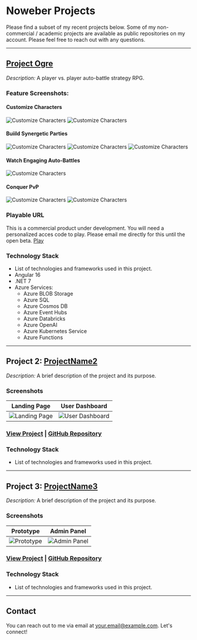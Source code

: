 # Noweber Projects

Please find a subset of my recent projects below. Some of my non-commercial / academic projects are available as public repositories on my account. Please feel free to reach out with any questions.

---

## [Project Ogre](https://github.com/noweber/Project-Ogre)

_Description:_ A player vs. player auto-battle strategy RPG.

### Feature Screenshots:
#### Customize Characters
![Customize Characters](screenshots/project-ogre/characters-0.png)
![Customize Characters](screenshots/project-ogre/characters-1.png)
#### Buiild Synergetic Parties
![Customize Characters](screenshots/project-ogre/parties-0.png)
![Customize Characters](screenshots/project-ogre/parties-1.png)
![Customize Characters](screenshots/project-ogre/parties-0.png)
#### Watch Engaging Auto-Battles
![Customize Characters](screenshots/project-ogre/skirmish-0.png)
#### Conquer PvP
![Customize Characters](screenshots/project-ogre/pvp-0.png)
![Customize Characters](screenshots/project-ogre/pvp-1.png)

### Playable URL
This is a commercial product under development. You will need a personalized acces code to play. Please email me directly for this until the open beta.
[Play](https://project-ogre-ui.azurewebsites.net/title)

### Technology Stack
- List of technologies and frameworks used in this project.
- Angular 16
- .NET 7
- Azure Services:
  - Azure BLOB Storage
  - Azure SQL
  - Azure Cosmos DB
  - Azure Event Hubs
  - Azure Databricks
  - Azure OpenAI
  - Azure Kubernetes Service
  - Azure Functions
---

## Project 2: [ProjectName2](https://github.com/YourUsername/ProjectName2)

_Description:_ A brief description of the project and its purpose.

### Screenshots
| Landing Page | User Dashboard |
|--------------|----------------|
| ![Landing Page](screenshots/project2_landing.png) | ![User Dashboard](screenshots/project2_dashboard.png) |

### [View Project](https://project-ogre-ui.azurewebsites.net/title) | [GitHub Repository](https://github.com/YourUsername/ProjectName2)

### Technology Stack
- List of technologies and frameworks used in this project.

---

## Project 3: [ProjectName3](https://github.com/YourUsername/ProjectName3)

_Description:_ A brief description of the project and its purpose.

### Screenshots
| Prototype | Admin Panel |
|-----------|-------------|
| ![Prototype](screenshots/project3_prototype.png) | ![Admin Panel](screenshots/project3_admin.png) |

### [View Project](https://your-website.com/project3) | [GitHub Repository](https://github.com/YourUsername/ProjectName3)

### Technology Stack
- List of technologies and frameworks used in this project.

---

## Contact

You can reach out to me via email at [your.email@example.com](mailto:your.email@example.com). Let's connect!


